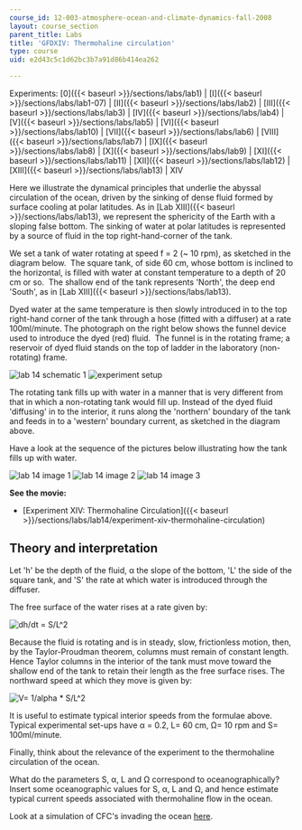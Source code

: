 ```yaml
---
course_id: 12-003-atmosphere-ocean-and-climate-dynamics-fall-2008
layout: course_section
parent_title: Labs
title: 'GFDXIV: Thermohaline circulation'
type: course
uid: e2d43c5c1d62bc3b7a91d86b414ea262

---
```


Experiments: [0]({{< baseurl >}}/sections/labs/lab1) | [I]({{< baseurl >}}/sections/labs/lab1-07) | [II]({{< baseurl >}}/sections/labs/lab2) | [III]({{< baseurl >}}/sections/labs/lab3) | [IV]({{< baseurl >}}/sections/labs/lab4) | [V]({{< baseurl >}}/sections/labs/lab5) | [VI]({{< baseurl >}}/sections/labs/lab10) | [VII]({{< baseurl >}}/sections/labs/lab6) | [VIII]({{< baseurl >}}/sections/labs/lab7) | [IX]({{< baseurl >}}/sections/labs/lab8) | [X]({{< baseurl >}}/sections/labs/lab9) | [XI]({{< baseurl >}}/sections/labs/lab11) | [XII]({{< baseurl >}}/sections/labs/lab12) | [XIII]({{< baseurl >}}/sections/labs/lab13) | XIV

Here we illustrate the dynamical principles that underlie the abyssal circulation of the ocean, driven by the sinking of dense fluid formed by surface cooling at polar latitudes. As in [Lab XIII]({{< baseurl >}}/sections/labs/lab13), we represent the sphericity of the Earth with a sloping false bottom. The sinking of water at polar latitudes is represented by a source of fluid in the top right-hand-corner of the tank.

We set a tank of water rotating at speed f = 2 (~ 10 rpm), as sketched in the diagram below.  The square tank, of side 60 cm, whose bottom is inclined to the horizontal, is filled with water at constant temperature to a depth of 20 cm or so.  The shallow end of the tank represents 'North', the deep end 'South', as in [Lab XIII]({{< baseurl >}}/sections/labs/lab13).

Dyed water at the same temperature is then slowly introduced in to the top right-hand corner of the tank through a hose (fitted with a diffuser) at a rate 100ml/minute. The photograph on the right below shows the funnel device used to introduce the dyed (red) fluid.  The funnel is in the rotating frame; a reservoir of dyed fluid stands on the top of ladder in the laboratory (non-rotating) frame.

![lab 14 schematic 1](/courses/earth-atmospheric-and-planetary-sciences/12-003-atmosphere-ocean-and-climate-dynamics-fall-2008/labs/GFD5.jpg) ![experiment setup](/courses/earth-atmospheric-and-planetary-sciences/12-003-atmosphere-ocean-and-climate-dynamics-fall-2008/labs/MVC002F2.jpg)

The rotating tank fills up with water in a manner that is very different from that in which a non-rotating tank would fill up. Instead of the dyed fluid 'diffusing' in to the interior, it runs along the 'northern' boundary of the tank and feeds in to a 'western' boundary current, as sketched in the diagram above.

Have a look at the sequence of the pictures below illustrating how the tank fills up with water.

![lab 14 image 1](/courses/earth-atmospheric-and-planetary-sciences/12-003-atmosphere-ocean-and-climate-dynamics-fall-2008/labs/32.jpg) ![lab 14 image 2](/courses/earth-atmospheric-and-planetary-sciences/12-003-atmosphere-ocean-and-climate-dynamics-fall-2008/labs/7.jpg) ![lab 14 image 3](/courses/earth-atmospheric-and-planetary-sciences/12-003-atmosphere-ocean-and-climate-dynamics-fall-2008/labs/91.jpg)

**See the movie:**

*   [Experiment XIV: Thermohaline Circulation]({{< baseurl >}}/sections/labs/lab14/experiment-xiv-thermohaline-circulation)

Theory and interpretation
-------------------------

Let 'h' be the depth of the fluid, α the slope of the bottom, 'L' the side of the square tank, and 'S' the rate at which water is introduced through the diffuser.

The free surface of the water rises at a rate given by:

![dh/dt = S/L^2](/courses/earth-atmospheric-and-planetary-sciences/12-003-atmosphere-ocean-and-climate-dynamics-fall-2008/labs/gfdxiv1.gif)

Because the fluid is rotating and is in steady, slow, frictionless motion, then, by the Taylor-Proudman theorem, columns must remain of constant length.  Hence Taylor columns in the interior of the tank must move toward the shallow end of the tank to retain their length as the free surface rises. The northward speed at which they move is given by:

![V= 1/alpha * S/L^2](/courses/earth-atmospheric-and-planetary-sciences/12-003-atmosphere-ocean-and-climate-dynamics-fall-2008/labs/gfdxiv2.gif)

It is useful to estimate typical interior speeds from the formulae above.  Typical experimental set-ups have α = 0.2, L= 60 cm, Ω= 10 rpm and S= 100ml/minute.

Finally, think about the relevance of the experiment to the thermohaline circulation of the ocean. 

What do the parameters S, α, L and Ω correspond to oceanographically?  Insert some oceanographic values for S, α, L and Ω, and hence estimate typical current speeds associated with thermohaline flow in the ocean.

Look at a simulation of CFC's invading the ocean [here](http://puddle.mit.edu/~mick/cfcall.html).